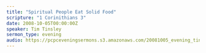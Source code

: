 ```yaml
---
title: "Spiritual People Eat Solid Food"
scripture: "1 Corinithians 3"
date: 2008-10-05T00:00:00Z
speaker: Tim Tinsley
sermon_type: evening
audio: https://pcpceveningsermons.s3.amazonaws.com/20081005_evening_tinsley.mp3 
---
```



